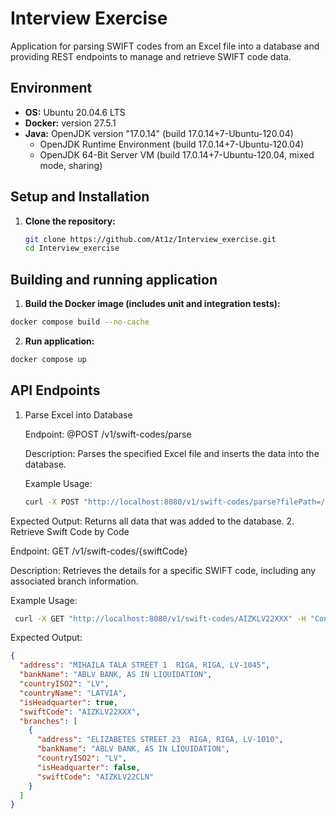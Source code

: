 # Interview Exercise

Application for parsing SWIFT codes from an Excel file into a database and providing REST endpoints to manage and retrieve SWIFT code data.

## Environment

- **OS:** Ubuntu 20.04.6 LTS  
- **Docker:** version 27.5.1  
- **Java:** OpenJDK version "17.0.14" (build 17.0.14+7-Ubuntu-120.04)  
  - OpenJDK Runtime Environment (build 17.0.14+7-Ubuntu-120.04)
  - OpenJDK 64-Bit Server VM (build 17.0.14+7-Ubuntu-120.04, mixed mode, sharing)

## Setup and Installation

1. **Clone the repository:**

   ```bash
   git clone https://github.com/At1z/Interview_exercise.git
   cd Interview_exercise
   
## Building and running application

1. **Build the Docker image (includes unit and integration tests):**
  ```bash
  docker compose build --no-cache
  ```
2. **Run application:**
  ```bash
  docker compose up
  ```
## API Endpoints
1. Parse Excel into Database

   Endpoint: @POST /v1/swift-codes/parse

   Description: Parses the specified Excel file and inserts the data into the database.

   Example Usage:
   ```bash
   curl -X POST "http://localhost:8080/v1/swift-codes/parse?filePath=/app/data/Interns_2025_SWIFT_CODES.xlsx"
   ```
  Expected Output:
  Returns all data that was added to the database.
2. Retrieve Swift Code by Code

   Endpoint: GET /v1/swift-codes/{swiftCode}

   Description: Retrieves the details for a specific SWIFT code, including any associated branch information.

   Example Usage:
  ```bash
   curl -X GET "http://localhost:8080/v1/swift-codes/AIZKLV22XXX" -H "Content-Type: application/json"
  ```
Expected Output:
```json
{
  "address": "MIHAILA TALA STREET 1  RIGA, RIGA, LV-1045",
  "bankName": "ABLV BANK, AS IN LIQUIDATION",
  "countryISO2": "LV",
  "countryName": "LATVIA",
  "isHeadquarter": true,
  "swiftCode": "AIZKLV22XXX",
  "branches": [
    {
      "address": "ELIZABETES STREET 23  RIGA, RIGA, LV-1010",
      "bankName": "ABLV BANK, AS IN LIQUIDATION",
      "countryISO2": "LV",
      "isHeadquarter": false,
      "swiftCode": "AIZKLV22CLN"
    }
  ]
}
```

